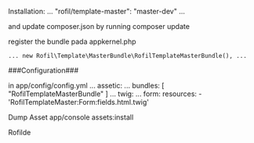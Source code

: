Installation:
...
"rofil/template-master": "master-dev"
...

and update composer.json by running
composer update

register the bundle pada appkernel.php

`...
    new Rofil\Template\MasterBundle\RofilTemplateMasterBundle(),
...
`

###Configuration###

in app/config/config.yml
...
assetic:
    ...
    bundles:        [ "RofilTemplateMasterBundle" ]
... 
twig:
    ...
    form:
        resources:
            - 'RofilTemplateMaster:Form:fields.html.twig'

Dump Asset
app/console assets:install

Rofilde